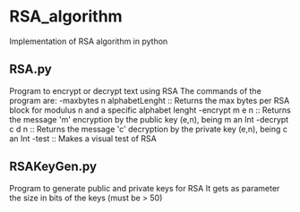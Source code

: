 # RSA_algorithm
Implementation of RSA algorithm in python

## RSA.py
Program to encrypt or decrypt text using RSA
The commands of the program are:
  -maxbytes n alphabetLenght :: Returns the max bytes per RSA block for modulus n and a specific alphabet lenght
  -encrypt m e n :: Returns the message 'm' encryption by the public key (e,n), being m an Int
  -decrypt c d n :: Returns the message 'c' decryption by the private key (e,n), being c an Int
  -test :: Makes a visual test of RSA
  
## RSAKeyGen.py
Program to generate public and private keys for RSA
It gets as parameter the size in bits of the keys (must be > 50)
